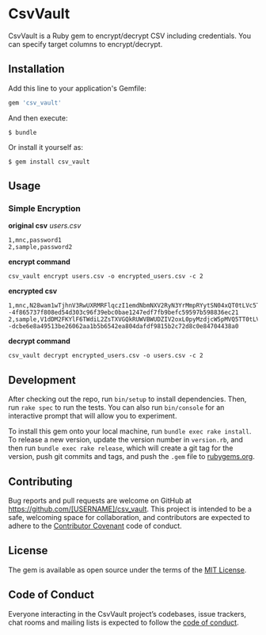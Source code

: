 # CsvVault

CsvVault is a Ruby gem to encrypt/decrypt CSV including credentials. You can specify target columns to encrypt/decrypt.

## Installation

Add this line to your application's Gemfile:

```ruby
gem 'csv_vault'
```

And then execute:

    $ bundle

Or install it yourself as:

    $ gem install csv_vault

## Usage

### Simple Encryption
**original csv**
*users.csv*
```
1,mnc,password1
2,sample,password2
```

**encrypt command**
```shell
csv_vault encrypt users.csv -o encrypted_users.csv -c 2
```

**encrypted csv**
```
1,mnc,N28wam1wTjhnV3RwUXRMRFlqczI1emdNbmNXV2RyN3YrMmpRYytSN04xQT0tLVc5TXNGcUlwaFN4ZnpkSmxYVzZEdkE9PQ==--4f865737f808ed54d303c96f39ebc0bae1247edf7fb9befc59597b598836ec21
2,sample,V1dDM2FKYlF6TWdiL2ZsTXVGQkRUWVBWUDZIV2oxL0pyMzdjcW5pMVQ5TT0tLVJYN1VnVHA3OUJCU2VHY2RyUzJNMmc9PQ==--dcbe6e8a49513be26062aa1b5b6542ea804dafdf9815b2c72d8c0e84704438a0
```

**decrypt command**
```shell
csv_vault decrypt encrypted_users.csv -o users.csv -c 2
```

## Development

After checking out the repo, run `bin/setup` to install dependencies. Then, run `rake spec` to run the tests. You can also run `bin/console` for an interactive prompt that will allow you to experiment.

To install this gem onto your local machine, run `bundle exec rake install`. To release a new version, update the version number in `version.rb`, and then run `bundle exec rake release`, which will create a git tag for the version, push git commits and tags, and push the `.gem` file to [rubygems.org](https://rubygems.org).

## Contributing

Bug reports and pull requests are welcome on GitHub at https://github.com/[USERNAME]/csv_vault. This project is intended to be a safe, welcoming space for collaboration, and contributors are expected to adhere to the [Contributor Covenant](http://contributor-covenant.org) code of conduct.

## License

The gem is available as open source under the terms of the [MIT License](https://opensource.org/licenses/MIT).

## Code of Conduct

Everyone interacting in the CsvVault project’s codebases, issue trackers, chat rooms and mailing lists is expected to follow the [code of conduct](https://github.com/[USERNAME]/csv_vault/blob/master/CODE_OF_CONDUCT.md).
